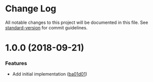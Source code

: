 # Change Log

All notable changes to this project will be documented in this file. See [standard-version](https://github.com/conventional-changelog/standard-version) for commit guidelines.

<a name="1.0.0"></a>
# 1.0.0 (2018-09-21)


### Features

* Add initial implementation ([ba01d01](https://github.com/relekang/change-key-case/commit/ba01d01))
